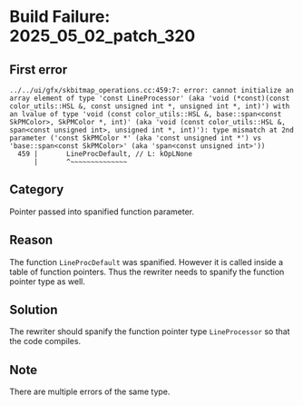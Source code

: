 # Build Failure: 2025_05_02_patch_320

## First error

```
../../ui/gfx/skbitmap_operations.cc:459:7: error: cannot initialize an array element of type 'const LineProcessor' (aka 'void (*const)(const color_utils::HSL &, const unsigned int *, unsigned int *, int)') with an lvalue of type 'void (const color_utils::HSL &, base::span<const SkPMColor>, SkPMColor *, int)' (aka 'void (const color_utils::HSL &, span<const unsigned int>, unsigned int *, int)'): type mismatch at 2nd parameter ('const SkPMColor *' (aka 'const unsigned int *') vs 'base::span<const SkPMColor>' (aka 'span<const unsigned int>'))
  459 |       LineProcDefault, // L: kOpLNone
      |       ^~~~~~~~~~~~~~~
```

## Category
Pointer passed into spanified function parameter.

## Reason
The function `LineProcDefault` was spanified. However it is called inside a table of function pointers. Thus the rewriter needs to spanify the function pointer type as well.

## Solution
The rewriter should spanify the function pointer type `LineProcessor` so that the code compiles.

## Note
There are multiple errors of the same type.